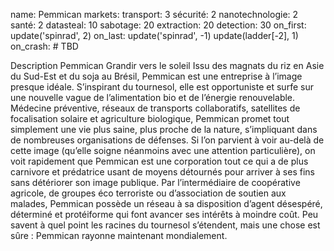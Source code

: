 name: Pemmican
markets:
    transport: 3
    sécurité: 2
    nanotechnologie: 2
    santé: 2
datasteal: 10
sabotage: 20
extraction: 20
detection: 30
on_first:
    update('spinrad', 2)
on_last:
    update('spinrad', -1)
    update(ladder[-2], 1)   
on_crash:
    # TBD

Description Pemmican
Grandir vers le soleil
Issu des magnats du riz en Asie du Sud-Est et du soja au Brésil, Pemmican est une entreprise à l’image presque idéale. S’inspirant du tournesol, elle est opportuniste et surfe sur une nouvelle vague de l’alimentation bio et de l’énergie renouvelable. Médecine préventive, réseaux de transports collaboratifs, satellites de focalisation solaire et agriculture biologique, Pemmican promet tout simplement une vie plus saine, plus proche de la nature, s’impliquant dans de nombreuses organisations de défenses. Si l’on parvient à voir au-delà de cette image (qu’elle soigne néanmoins avec une attention particulière), on voit rapidement que Pemmican est une corporation tout ce qui a de plus carnivore et prédatrice usant de moyens détournés pour arriver à ses fins sans détériorer son image publique. Par l’intermédiaire de coopérative agricole, de groupes éco terroriste ou d’association de soutien aux malades, Pemmican possède un réseau à sa disposition d’agent désespéré, déterminé et protéiforme qui font avancer ses intérêts à moindre coût. Peu savent à quel point les racines du tournesol s’étendent, mais une chose est sûre : Pemmican rayonne maintenant mondialement.
